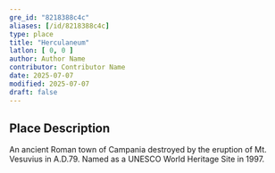 ```yaml
---
gre_id: "8218388c4c"
aliases: [/id/8218388c4c]
type: place
title: "Herculaneum"
latlon: [ 0, 0 ]
author: Author Name
contributor: Contributor Name
date: 2025-07-07
modified: 2025-07-07
draft: false
---
```


<!--
## Dates
<!-- For now, include dates exactly as written in the document. We will revisit the question of date formatting once more data have been collected.  If no date, use "unspecified"
-->

## Place Description

An ancient Roman town of Campania destroyed by the eruption of Mt. Vesuvius in A.D.79. Named as a UNESCO World Heritage Site in 1997.

<!--
## Maps
{{< image file="filename.jpg" caption="" credit="" alt="" >}}
-->

<!--
## Plans
{{< image file="filename.jpg" caption="" credit="" alt="" >}}
-->

<!--
## Images
{{< image file="filename.jpg" caption="" credit="" alt="" >}}
-->

<!--
## Bibliography
- BIB_ENTRY [(worldcat)](WORLDCAT_LINK_URL)
-->

<!--
## Keywords
- {{< keyword "Example keyword" >}}
-->

<!--
## Places
places containing this garden will be listed automatically
- {{< id vocab="Pleiades" id="" name="" >}}
- {{< id vocab="TGN" id="" name="" >}}
-->